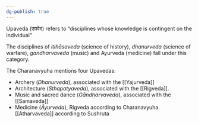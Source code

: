 ```yaml
---
dg-publish: true
---
```


Upaveda (उपवेद) refers to “disciplines whose knowledge is contingent on the individual” 

The disciplines of _itihāsaveda_ (science of history), _dhanurveda_ (science of warfare), _gandharvaveda_ (music) and Ayurveda (medicine) fall under this category. 

The Charanavyuha mentions four Upavedas:
- Archery (*Dhanurveda*), associated with the [[Yajurveda]]
- Architecture (*Sthapatyaveda*), associated with the [[Rigveda]].
- Music and sacred dance (*Gāndharvaveda*), associated with the [[Samaveda]]
- Medicine (*Āyurveda*), Rigveda according to Charanavyuha. [[Atharvaveda]] according to Sushruta


